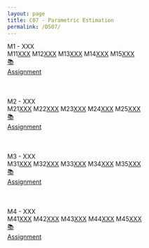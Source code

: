 ```yaml
---
layout: page
title: C07 - Parametric Estimation
permalink: /DS07/
---
```


<div class="block" style="grid-template-columns: 1fr 1fr;">
  <div class="btn text"><div class="btn name">M1 - XXX</div>
    <div class="row" style="grid-template-columns: 2fr 1fr;">
      <div class="row" style="grid-template-columns: 1fr 5fr;">
        <a class="btn box2">M11</a><a href="/01-MSDS/DS01/M11/" class="btn box1">XXX</a>
        <a class="btn box2">M12</a><a href="/01-MSDS/DS01/M12/" class="btn box1">XXX</a>
        <a class="btn box2">M13</a><a href="/01-MSDS/DS01/M13/" class="btn box1">XXX</a>
        <a class="btn box2">M14</a><a href="/01-MSDS/DS01/M14/" class="btn box1">XXX</a>
        <a class="btn box2">M15</a><a href="/01-MSDS/DS01/M15/" class="btn box1">XXX</a>
        <a class="btn empty">&nbsp;</a><a class="btn empty"></a>
      </div>
      <div class="row" style="grid-template-columns: 1fr;">
        <a href="//" class="btn box2">📚<br>Assignment</a>
        <a class="btn empty">&nbsp;<br>&nbsp;</a>
        <a class="btn empty">&nbsp;<br>&nbsp;</a>
        <a class="btn empty">&nbsp;<br>&nbsp;</a>
      </div>
    </div>
  </div>
  <div class="btn text"><div class="btn name">M2 - XXX</div>
    <div class="row" style="grid-template-columns: 2fr 1fr;">
      <div class="row" style="grid-template-columns: 1fr 5fr;">
        <a class="btn box2">M21</a><a href="/01-MSDS/DS01/M21/" class="btn box1">XXX</a>
        <a class="btn box2">M22</a><a href="/01-MSDS/DS01/M22/" class="btn box1">XXX</a>
        <a class="btn box2">M23</a><a href="/01-MSDS/DS01/M23/" class="btn box1">XXX</a>
        <a class="btn box2">M24</a><a href="/01-MSDS/DS01/M24/" class="btn box1">XXX</a>
        <a class="btn box2">M25</a><a href="/01-MSDS/DS01/M25/" class="btn box1">XXX</a>
        <a class="btn empty">&nbsp;</a><a class="btn empty"></a>
      </div>
      <div class="row" style="grid-template-columns: 1fr;">
        <a href="//" class="btn box2">📚<br>Assignment</a>
        <a class="btn empty">&nbsp;<br>&nbsp;</a>
        <a class="btn empty">&nbsp;<br>&nbsp;</a>
        <a class="btn empty">&nbsp;<br>&nbsp;</a>
      </div>
    </div>
  </div>
</div>

<div class="block" style="grid-template-columns: 1fr 1fr;">
  <div class="btn text"><div class="btn name">M3 - XXX</div>
    <div class="row" style="grid-template-columns: 2fr 1fr;">
      <div class="row" style="grid-template-columns: 1fr 5fr;">
        <a class="btn box2">M31</a><a href="/01-MSDS/DS01/M31/" class="btn box1">XXX</a>
        <a class="btn box2">M32</a><a href="/01-MSDS/DS01/M32/" class="btn box1">XXX</a>
        <a class="btn box2">M33</a><a href="/01-MSDS/DS01/M33/" class="btn box1">XXX</a>
        <a class="btn box2">M34</a><a href="/01-MSDS/DS01/M34/" class="btn box1">XXX</a>
        <a class="btn box2">M35</a><a href="/01-MSDS/DS01/M35/" class="btn box1">XXX</a>
        <a class="btn empty">&nbsp;</a><a class="btn empty"></a>
      </div>
      <div class="row" style="grid-template-columns: 1fr;">
        <a href="//" class="btn box2">📚<br>Assignment</a>
        <a class="btn empty">&nbsp;<br>&nbsp;</a>
        <a class="btn empty">&nbsp;<br>&nbsp;</a>
        <a class="btn empty">&nbsp;<br>&nbsp;</a>
      </div>
    </div>
  </div>
  <div class="btn text"><div class="btn name">M4 - XXX</div>
    <div class="row" style="grid-template-columns: 2fr 1fr;">
      <div class="row" style="grid-template-columns: 1fr 5fr;">
        <a class="btn box2">M41</a><a href="/01-MSDS/DS01/M41/" class="btn box1">XXX</a>
        <a class="btn box2">M42</a><a href="/01-MSDS/DS01/M42/" class="btn box1">XXX</a>
        <a class="btn box2">M43</a><a href="/01-MSDS/DS01/M43/" class="btn box1">XXX</a>
        <a class="btn box2">M44</a><a href="/01-MSDS/DS01/M44/" class="btn box1">XXX</a>
        <a class="btn box2">M45</a><a href="/01-MSDS/DS01/M45/" class="btn box1">XXX</a>
        <a class="btn empty">&nbsp;</a><a class="btn empty"></a>
      </div>
      <div class="row" style="grid-template-columns: 1fr;">
        <a href="//" class="btn box2">📚<br>Assignment</a>
        <a class="btn empty">&nbsp;<br>&nbsp;</a>
        <a class="btn empty">&nbsp;<br>&nbsp;</a>
        <a class="btn empty">&nbsp;<br>&nbsp;</a>
      </div>
    </div>
  </div>
</div>
